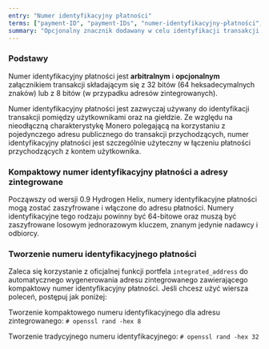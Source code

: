 ```yaml
---
entry: "Numer identyfikacyjny płatności"
terms: ["payment-ID", "payment-IDs", "numer-identyfikacyjny-płatności", "numeru-identyfikacyjnego-płatności", "numerem-identyfikacyjnym-płatności", "numerze-identyfikacyjnym-płatności", "numery-identyfikacyjne-płatności", "numerom-identyfikacyjnym-płatności", "numerach-identyfikacyjnych-płatności"]
summary: "Opcjonalny znacznik dodawany w celu identyfikacji transakcji pomiędzy użytkownikami, składający się z 64 heksadecymalnych znaków."
---
```


### Podstawy

Numer identyfikacyjny płatności jest **arbitralnym** i **opcjonalnym** załącznikiem transakcji składającym się z 32 bitów (64 heksadecymalnych znaków) lub z 8 bitów (w przypadku adresów zintegrowanych).

Numer identyfikacyjny płatności jest zazwyczaj używany do identyfikacji transakcji pomiędzy użytkownikami oraz na giełdzie. Ze względu na nieodłączną charakterystykę Monero polegającą na korzystaniu z pojedynczego adresu publicznego do transakcji przychodzących, numer identyfikacyjny płatności jest szczególnie użyteczny w łączeniu płatności przychodzących z kontem użytkownika.

### Kompaktowy numer identyfikacyjny płatności a adresy zintegrowane

Począwszy od wersji 0.9 Hydrogen Helix, numery identyfikacyjne płatności mogą zostać zaszyfrowane i włączone do adresu płatności. Numery identyfikacyjne tego rodzaju powinny być 64-bitowe oraz muszą być zaszyfrowane losowym jednorazowym kluczem, znanym jedynie nadawcy i odbiorcy.

### Tworzenie numeru identyfikacyjnego płatności

Zaleca się korzystanie z oficjalnej funkcji portfela `integrated_address` do automatycznego wygenerowania adresu zintegrowanego zawierającego kompaktowy numer identyfikacyjny płatności. Jeśli chcesz użyć wiersza poleceń, postępuj jak poniżej:

Tworzenie kompaktowego numeru identyfikacyjnego dla adresu zintegrowanego:
```# openssl rand -hex 8```

Tworzenie tradycyjnego numeru identyfikacyjnego:
```# openssl rand -hex 32```
